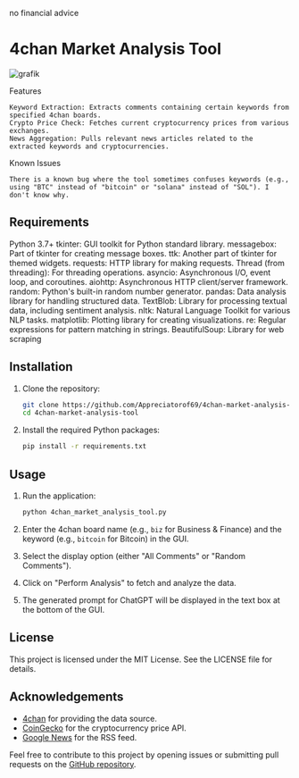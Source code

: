 no financial advice
# 4chan Market Analysis Tool

![grafik](https://github.com/Appreciatorof69/4chan-Market-Analysis-Tool/assets/124309106/57d7ac01-234a-4f96-8684-e5dad64bb5b3)



Features

    Keyword Extraction: Extracts comments containing certain keywords from specified 4chan boards.
    Crypto Price Check: Fetches current cryptocurrency prices from various exchanges.
    News Aggregation: Pulls relevant news articles related to the extracted keywords and cryptocurrencies.

Known Issues

    There is a known bug where the tool sometimes confuses keywords (e.g., using "BTC" instead of "bitcoin" or "solana" instead of "SOL"). I don't know why.

## Requirements

Python 3.7+
tkinter: GUI toolkit for Python standard library.
messagebox: Part of tkinter for creating message boxes.
ttk: Another part of tkinter for themed widgets.
requests: HTTP library for making requests.
Thread (from threading): For threading operations.
asyncio: Asynchronous I/O, event loop, and coroutines.
aiohttp: Asynchronous HTTP client/server framework.
random: Python's built-in random number generator.
pandas: Data analysis library for handling structured data.
TextBlob: Library for processing textual data, including sentiment analysis.
nltk: Natural Language Toolkit for various NLP tasks.
matplotlib: Plotting library for creating visualizations.
re: Regular expressions for pattern matching in strings.
BeautifulSoup: Library for web scraping

## Installation

1. Clone the repository:
   ```sh
   git clone https://github.com/Appreciatorof69/4chan-market-analysis-tool.git
   cd 4chan-market-analysis-tool
   ```

2. Install the required Python packages:
   ```sh
   pip install -r requirements.txt
   ```

## Usage

1. Run the application:
   ```sh
   python 4chan_market_analysis_tool.py
   ```

2. Enter the 4chan board name (e.g., `biz` for Business & Finance) and the keyword (e.g., `bitcoin` for Bitcoin) in the GUI.
3. Select the display option (either "All Comments" or "Random Comments").
4. Click on "Perform Analysis" to fetch and analyze the data.
5. The generated prompt for ChatGPT will be displayed in the text box at the bottom of the GUI.


## License

This project is licensed under the MIT License. See the LICENSE file for details.

## Acknowledgements

- [4chan](https://www.4chan.org) for providing the data source.
- [CoinGecko](https://www.coingecko.com) for the cryptocurrency price API.
- [Google News](https://news.google.com) for the RSS feed.

Feel free to contribute to this project by opening issues or submitting pull requests on the [GitHub repository](https://github.com/yourusername/4chan-market-analysis-tool).
